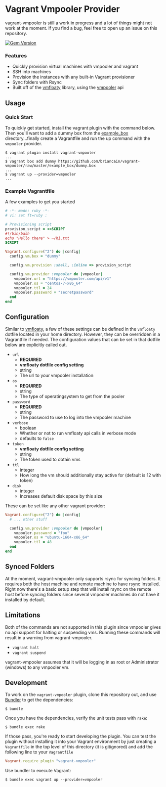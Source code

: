 # Vagrant Vmpooler Provider

vagrant-vmpooler is still a work in progress and a lot of things might not work at the moment. If you find a bug, feel free to open up an issue on this repository.

[![Gem Version](https://badge.fury.io/rb/vagrant-vmpooler.svg)](https://badge.fury.io/rb/vagrant-vmpooler)

### Features

* Quickly provision virtual machines with vmpooler and vagrant
* SSH into machines
* Provision the instances with any built-in Vagrant provisioner
* Sync folders with Rsync
* Built off of the [vmfloaty](https://github.com/briancain/vmfloaty) library, using the [vmpooler](https://github.com/puppetlabs/vmpooler) api

## Usage

### Quick Start

To quickly get started, install the vagrant plugin with the command below. Then you'll want to add a dummy box from the [example_box](example_box) directory...finally create a Vagrantfile and run the up command with the `vmpooler` provider.

```
$ vagrant plugin install vagrant-vmpooler
...
$ vagrant box add dummy https://github.com/briancain/vagrant-vmpooler/raw/master/example_box/dummy.box
...
$ vagrant up --provider=vmpooler
...
```

### Example Vagrantfile

A few examples to get you started

```ruby
# -*- mode: ruby -*-
# vi: set ft=ruby :

# Provisioning script
provision_script = <<SCRIPT
#!/bin/bash
echo "Hello there" > ~/hi.txt
SCRIPT

Vagrant.configure("2") do |config|
  config.vm.box = "dummy"

  config.vm.provision :shell, :inline => provision_script

  config.vm.provider :vmpooler do |vmpooler|
    vmpooler.url = "https://vmpooler.com/api/v1"
    vmpooler.os = "centos-7-x86_64"
    vmpooler.ttl = 24
    vmpooler.password = "secretpassword"
  end
end
```

## Configuration

Similar to [vmfloaty](https://github.com/briancain/vmfloaty#vmfloaty-dotfile), a few of these settings can be defined in the `vmfloaty` dotfile located in your home directory. However, they can be overridden in a Vagrantfile if needed. The configuration values that can be set in that dotfile below are explicitly called out.

* `url`
  + __REQUIRED__
  + __vmfloaty dotfile config setting__
  + string
  + The url to your vmpooler installation
* `os`
  + __REQUIRED__
  + string
  + The type of operatingsystem to get from the pooler
* `password`
  + __REQUIRED__
  + string
  + The password to use to log into the vmpooler machine
* `verbose`
  + boolean
  + Whether or not to run vmfloaty api calls in verbose mode
  + defaults to `false`
* `token`
  + __vmfloaty dotfile config setting__
  + string
  + The token used to obtain vms
* `ttl`
  + integer
  + How long the vm should additionally stay active for (default is 12 with token)
* `disk`
  + integer
  + Increases default disk space by this size

These can be set like any other vagrant provider:

```ruby
Vagrant.configure("2") do |config|
  # ... other stuff

  config.vm.provider :vmpooler do |vmpooler|
    vmpooler.password = "foo"
    vmpooler.os = "ubuntu-1604-x86_64"
    vmpooler.ttl = 48
  end
end
```

## Synced Folders

At the moment, vagrant-vmpooler only supports rsync for syncing folders. It requires both the host machine and remote machine to have rsync installed. Right now there's a basic setup step that will install rsync on the remote host before syncing folders since several vmpooler machines do not have it installed by default.

## Limitations

Both of the commands are not supported in this plugin since vmpooler gives no api support for halting or suspending vms. Running these commands will result in a warning from vagrant-vmpooler.

* `vagrant halt`
* `vagrant suspend`

vagrant-vmpooler assumes that it will be logging in as root or Administrator (windows) to any vmpooler vm.

## Development

To work on the `vagrant-vmpooler` plugin, clone this repository out, and use
[Bundler](http://gembundler.com) to get the dependencies:

```
$ bundle
```

Once you have the dependencies, verify the unit tests pass with `rake`:

```
$ bundle exec rake
```

If those pass, you're ready to start developing the plugin. You can test
the plugin without installing it into your Vagrant environment by just
creating a `Vagrantfile` in the top level of this directory (it is gitignored)
and add the following line to your `Vagrantfile`

```ruby
Vagrant.require_plugin "vagrant-vmpooler"
```
Use bundler to execute Vagrant:
```
$ bundle exec vagrant up --provider=vmpooler
```
